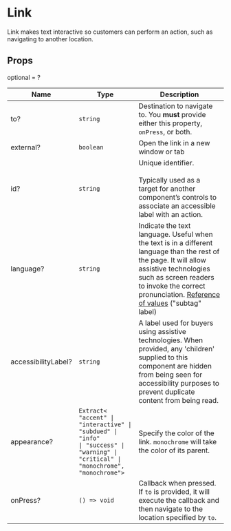 # Link

Link makes text interactive so customers can perform an action, such as navigating to another location.

## Props
optional = ?

| Name | Type | Description |
| --- | --- | --- |
| to? | <code>string</code> | Destination to navigate to. You **must** provide either this property, `onPress`, or both.  |
| external? | <code>boolean</code> | Open the link in a new window or tab  |
| id? | <code>string</code> | Unique identifier.<br /><br />Typically used as a target for another component’s controls to associate an accessible label with an action.  |
| language? | <code>string</code> | Indicate the text language. Useful when the text is in a different language than the rest of the page. It will allow assistive technologies such as screen readers to invoke the correct pronunciation. [Reference of values](https://www.iana.org/assignments/language-subtag-registry/language-subtag-registry) (&#34;subtag&#34; label)  |
| accessibilityLabel? | <code>string</code> | A label used for buyers using assistive technologies. When provided, any 'children' supplied to this component are hidden from being seen for accessibility purposes to prevent duplicate content from being read.  |
| appearance? | <code>Extract<<wbr>"accent" &#124; "interactive" &#124; "subdued" &#124; "info" &#124; "success" &#124; "warning" &#124; "critical" &#124; "monochrome", "monochrome"<wbr>></code> | Specify the color of the link. `monochrome` will take the color of its parent.  |
| onPress? | <code>() => void</code> | Callback when pressed. If `to` is provided, it will execute the callback and then navigate to the location specified by `to`.  |